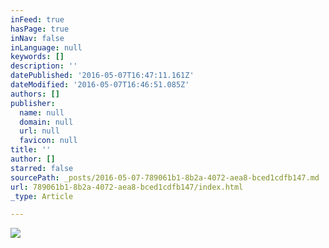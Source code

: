 ```yaml
---
inFeed: true
hasPage: true
inNav: false
inLanguage: null
keywords: []
description: ''
datePublished: '2016-05-07T16:47:11.161Z'
dateModified: '2016-05-07T16:46:51.085Z'
authors: []
publisher:
  name: null
  domain: null
  url: null
  favicon: null
title: ''
author: []
starred: false
sourcePath: _posts/2016-05-07-789061b1-8b2a-4072-aea8-bced1cdfb147.md
url: 789061b1-8b2a-4072-aea8-bced1cdfb147/index.html
_type: Article

---
```

![](https://the-grid-user-content.s3-us-west-2.amazonaws.com/221c5736-4be4-435a-906b-a2706b98c9f1.jpg)